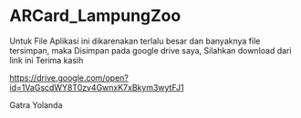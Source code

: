 # ARCard_LampungZoo

Untuk File Aplikasi ini dikarenakan terlalu besar dan banyaknya file tersimpan,
maka Disimpan pada google drive saya, Silahkan download dari link ini
Terima kasih

https://drive.google.com/open?id=1VaGscdWY8T0zv4GwnxK7xBkym3wytFJ1

Gatra Yolanda
